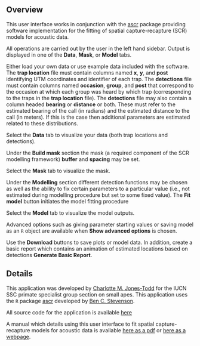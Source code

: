 Overview
--------

This user interface works in conjunction with the
[ascr](https://github.com/b-steve/ascr) package providing software
implementation for the fitting of spatial capture-recapture (SCR) models
for acoustic data.

All operations are carried out by the user in the left hand sidebar.
Output is displayed in one of the **Data**, **Mask**, or **Model** tabs.

Either load your own data or use example data included with the
software. The **trap location** file must contain columns named **x**,
**y**, and **post** identifying UTM coordinates and identifier of each
trap. The **detections** file must contain columns named **occasion**,
**group**, and **post** that correspond to the occasion at which each
group was heard by which trap (corresponding to the traps in the **trap
location** file). The **detections** file may also contain a column
headed **bearing** or **distance** or both. These must refer to the
estimated bearing of the call (in radians) and the estimated distance to
the call (in meters). If this is the case then additional parameters are
estimated related to these distributions.

Select the **Data** tab to visualize your data (both trap locations and
detections).

Under the **Build mask** section the mask (a required component of the
SCR modelling framework) **buffer** and **spacing** may be set.

Select the **Mask** tab to visualize the mask.

Under the **Modelling** section different detection functions may be
chosen as well as the ability to fix certain parameters to a particular
value (i.e., not estimated during modelling procedure but set to some
fixed value). The **Fit model** button initiates the model fitting
procedure

Select the **Model** tab to visualize the model outputs.

Advanced options such as giving parameter starting values or saving
model as an `R` object are available when **Show advanced options** is
chosen.

Use the **Download** buttons to save plots or model data. In addition,
create a basic report which contains an animation of estimated locations
based on detections **Generate Basic Report**.

Details
-------

This application was developed by [Charlotte M.
Jones-Todd](mailto:cmjonestodd@gmail.com) for the IUCN SSC primate
specialist group section on small apes. This application uses the `R`
package [ascr](https://github.com/b-steve/ascr) developed by [Ben C.
Stevenson](http://bcstevenson.nfshost.com).

All source code for the application is available
[here](https://github.com/cmjt/ascr/tree/master/inst/shiny-examples/ascr)

A manual which details using this user interface to fit spatial
capture-recapture models for acoustic data is available [here as a
pdf](https://github.com/cmjt/ascr/blob/master/docs/index.pdf) or [here
as a webpage](https://cmjt.github.io/ascr/).

